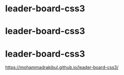 ﻿# leader-board-css3
# leader-board-css3
# leader-board-css3
 https://mohammadrakibul.github.io/leader-board-css3/
